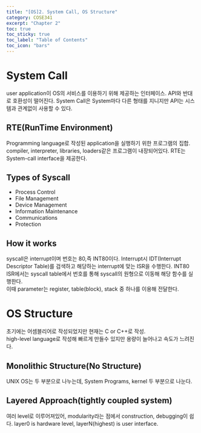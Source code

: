 ```yaml
---
title: "[OS]2. System Call, OS Structure"
category: COSE341
excerpt: "Chapter 2"
toc: true
toc_sticky: true
toc_label: "Table of Contents"
toc_icon: "bars"
---
```

# System Call
user application이 OS의 서비스를 이용하기 위해 제공하는 인터페이스. API와 반대로 호환성이 떨어진다. System Call은 System마다 다른 형태를 지니지만 API는 시스템과 관계없이 사용할 수 있다.
## RTE(RunTime Environment)
Programming language로 작성된 application을 실행하기 위한 프로그램의 집합. compiler, interpreter, libraries, loaders같은 프로그램이 내장되어있다. RTE는 System-call interface을 제공한다. 
## Types of Syscall
* Process Control
* File Management
* Device Management
* Information Maintenance
* Communications
* Protection
## How it works
syscall은 interrupt이며 번호는 80,즉 INT80이다. Interrupt시 IDT(Interrupt Descriptor Table)를 검색하고 해당하는 interrupt에 맞는 ISR을 수행한다. INT80 ISR에서는 syscall table에서 번호를 통해 syscall의 원형으로 이동해 해당 함수를 실행한다.  
이때 parameter는 register, table(block), stack 중 하나를 이용해 전달한다.

# OS Structure
초기에는 어셈블리어로 작성되었지만 현재는 C or C++로 작성.  
high-level language로 작성해 빠르게 만들수 있지만 용량이 늘어나고 속도가 느려진다.
## Monolithic Structure(No Structure)
UNIX OS는 두 부분으로 나누는데, System Programs, kernel 두 부분으로 나눈다.
## Layered Approach(tightly coupled system)
여러 level로 이루어져있어, modularity라는 점에서 construction, debugging이 쉽다.
layer0 is hardware level, layerN(highest) is user interface. 
 
